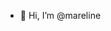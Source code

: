 - 👋 Hi, I’m @mareline

<!---
mareline/mareline is a ✨ special ✨ repository because its `README.md` (this file) appears on your GitHub profile.
You can click the Preview link to take a look at your changes.
--->
